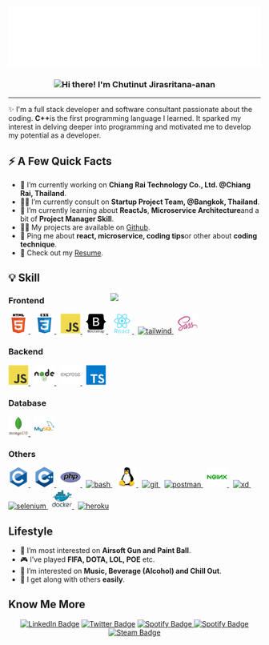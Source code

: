 <img src="./shedkae-banner.gif"></img>

<h3 align="center"><img src = "https://raw.githubusercontent.com/MartinHeinz/MartinHeinz/master/wave.gif" width=28px>Hi there! I'm Chutinut Jirasritana-anan</h3>

---

✨ I'm a full stack developer and software consultant passionate about the coding. <b>C++</b>is the first programming language I learned. It sparked my interest in delving deeper into programming and motivated me to develop my potential as a developer.

<h2 align="left">⚡️ A Few Quick Facts</h2>
<ul>
    <li>🔭 I’m currently working on <strong>Chiang Rai Technology Co., Ltd. @Chiang Rai, Thailand</strong>. </li>
    <li>🧑‍✈️ I’m currently consult on <strong>Startup Project Team, @Bangkok, Thailand</strong>. </li>
    <li>🧐 I’m currently learning about <strong>ReactJs</strong>, <strong>Microservice Architecture</strong>and a bit of <strong>Project Manager Skill</strong>. </li>
    <li>👨‍💻 My projects are available on <a href="https://github.com/chutinut">Github</a>.</li>
    <li>💬 Ping me about <strong>react, microservice, coding tips</strong>or other about <strong>coding technique</strong>.</li>
    <li>📙 Check out my <a href="#">Resume</a>.</li>
</ul>
<h2 align="left">💡 Skill</h2>
<img align="right" width=300px src="https://media.giphy.com/media/VTtANKl0beDFQRLDTh/giphy.gif" />
<h3 align="left">Frontend</h3>
<a href="https://www.w3.org/html/" target="_blank" rel="noreferrer">
    <img src="https://raw.githubusercontent.com/devicons/devicon/master/icons/html5/html5-original-wordmark.svg" alt="html5" width="40" height="40"/>
</a>
&nbsp;
<a href="https://www.w3schools.com/css/" target="_blank" rel="noreferrer">
    <img src="https://raw.githubusercontent.com/devicons/devicon/master/icons/css3/css3-original-wordmark.svg" alt="css3" width="40" height="40"/>
</a>
&nbsp;
<a href="https://developer.mozilla.org/en-US/docs/Web/JavaScript" target="_blank" rel="noreferrer">
    <img src="https://raw.githubusercontent.com/devicons/devicon/master/icons/javascript/javascript-original.svg" alt="javascript" width="40" height="40"/>
</a>
&nbsp;
<a href="https://getbootstrap.com" target="_blank" rel="noreferrer">
    <img src="https://raw.githubusercontent.com/devicons/devicon/master/icons/bootstrap/bootstrap-plain-wordmark.svg" alt="bootstrap" width="40" height="40"/>
</a>
&nbsp;
<a href="https://reactjs.org/" target="_blank" rel="noreferrer">
    <img src="https://raw.githubusercontent.com/devicons/devicon/master/icons/react/react-original-wordmark.svg" alt="react" width="40" height="40"/>
</a>
&nbsp;
<a href="https://tailwindcss.com/" target="_blank" rel="noreferrer">
    <img src="https://www.vectorlogo.zone/logos/tailwindcss/tailwindcss-icon.svg" alt="tailwind" width="40" height="40"/>
</a>
&nbsp;
<a href="https://sass-lang.com" target="_blank" rel="noreferrer">
    <img src="https://raw.githubusercontent.com/devicons/devicon/master/icons/sass/sass-original.svg" alt="sass" width="40" height="40"/>
</a>
<h3 align="left">Backend</h3>
<a href="https://developer.mozilla.org/en-US/docs/Web/JavaScript" target="_blank" rel="noreferrer">
    <img src="https://raw.githubusercontent.com/devicons/devicon/master/icons/javascript/javascript-original.svg" alt="javascript" width="40" height="40"/>
</a>
&nbsp;
<a href="https://nodejs.org" target="_blank" rel="noreferrer">
    <img src="https://raw.githubusercontent.com/devicons/devicon/master/icons/nodejs/nodejs-original-wordmark.svg" alt="nodejs" width="40" height="40"/>
</a>
&nbsp;
<a href="https://expressjs.com" target="_blank" rel="noreferrer">
    <img src="https://raw.githubusercontent.com/devicons/devicon/master/icons/express/express-original-wordmark.svg" alt="express" width="40" height="40"/>
</a>
&nbsp;
<a href="https://www.typescriptlang.org/" target="_blank" rel="noreferrer">
    <img src="https://raw.githubusercontent.com/devicons/devicon/master/icons/typescript/typescript-original.svg" alt="typescript" width="40" height="40"/>
</a>
<h3 align="left">Database</h3>
<a href="https://www.mongodb.com/" target="_blank" rel="noreferrer">
    <img src="https://raw.githubusercontent.com/devicons/devicon/master/icons/mongodb/mongodb-original-wordmark.svg" alt="mongodb" width="40" height="40"/>
</a>
&nbsp;
<a href="https://www.mysql.com/" target="_blank" rel="noreferrer">
    <img src="https://raw.githubusercontent.com/devicons/devicon/master/icons/mysql/mysql-original-wordmark.svg" alt="mysql" width="40" height="40"/>
</a>
<h3 align="left">Others</h3>
<a href="https://www.cprogramming.com/" target="_blank" rel="noreferrer">
    <img src="https://raw.githubusercontent.com/devicons/devicon/master/icons/c/c-original.svg" alt="c" width="40" height="40"/>
</a>
&nbsp;
<a href="https://www.w3schools.com/cpp/" target="_blank" rel="noreferrer">
    <img src="https://raw.githubusercontent.com/devicons/devicon/master/icons/cplusplus/cplusplus-original.svg" alt="cplusplus" width="40" height="40"/>
</a>
&nbsp;
<a href="https://www.php.net" target="_blank" rel="noreferrer">
    <img src="https://raw.githubusercontent.com/devicons/devicon/master/icons/php/php-original.svg" alt="php" width="40" height="40"/>
</a>
&nbsp;
<a href="https://www.gnu.org/software/bash/" target="_blank" rel="noreferrer">
    <img src="https://www.vectorlogo.zone/logos/gnu_bash/gnu_bash-icon.svg" alt="bash" width="40" height="40"/>
</a>
&nbsp;
<a href="https://www.linux.org/" target="_blank" rel="noreferrer">
    <img src="https://raw.githubusercontent.com/devicons/devicon/master/icons/linux/linux-original.svg" alt="linux" width="40" height="40"/>
</a>
&nbsp;
<a href="https://git-scm.com/" target="_blank" rel="noreferrer">
    <img src="https://www.vectorlogo.zone/logos/git-scm/git-scm-icon.svg" alt="git" width="40" height="40"/>
</a>
&nbsp;
<a href="https://postman.com" target="_blank" rel="noreferrer">
    <img src="https://www.vectorlogo.zone/logos/getpostman/getpostman-icon.svg" alt="postman" width="40" height="40"/>
</a>
&nbsp;
<a href="https://www.nginx.com" target="_blank" rel="noreferrer">
    <img src="https://raw.githubusercontent.com/devicons/devicon/master/icons/nginx/nginx-original.svg" alt="nginx" width="40" height="40"/>
</a>
&nbsp;
<a href="https://www.adobe.com/products/xd.html" target="_blank" rel="noreferrer">
    <img src="https://cdn.worldvectorlogo.com/logos/adobe-xd.svg" alt="xd" width="40" height="40"/>
</a>
&nbsp;
<a href="https://www.selenium.dev" target="_blank" rel="noreferrer">
    <img src="https://raw.githubusercontent.com/detain/svg-logos/780f25886640cef088af994181646db2f6b1a3f8/svg/selenium-logo.svg" alt="selenium" width="40" height="40"/>
</a> 
&nbsp;
<a href="https://www.docker.com/" target="_blank" rel="noreferrer">
    <img src="https://raw.githubusercontent.com/devicons/devicon/master/icons/docker/docker-original-wordmark.svg" alt="docker" width="40" height="40"/>
</a>
&nbsp;
<a href="https://heroku.com" target="_blank" rel="noreferrer">
    <img src="https://www.vectorlogo.zone/logos/heroku/heroku-icon.svg" alt="heroku" width="40" height="40"/>
</a>
<h2 align="left">Lifestyle</h2>
<ul>
    <li>🔫 I’m most interested on <strong>Airsoft Gun and Paint Ball</strong>.</li>
    <li>🎮 I’ve played <strong>FIFA, DOTA, LOL, POE</strong> etc.</li>
    <li>🍻 I’m interested on <strong>Music, Beverage (Alcohol) and Chill Out</strong>.</li>
    <li>🤪 I get along with others <strong>easily</strong>.</li>
</ul>
<h2 align="left">Know Me More</h2>
<p align="center">
    <a href="https://linkedin.com/in/egwuenugift">
        <img src="https://img.shields.io/badge/-Chutinut%20-blue?style=plastic&amp;labelColor=blue&amp;logo=LinkedIn&amp;link=https://linkedin.com/in/chutinut" alt="LinkedIn Badge"></a>
    <a href="https://twitter.com/@imchutinut">
        <img src="https://img.shields.io/badge/-Chutinut-black?style=plastic&amp;labelColor=black&amp;logo=X&amp;link=https://twitter.com/Dev_180Memes" alt="Twitter Badge"></a>
    <!-- <a href="https://www.youtube.com/">
        <img src="https://img.shields.io/badge/-Chutinut-red?style=plastic&amp;labelColor=red&amp;logo=YouTube&amp;link=#" alt="Youtube Badge">
    </a> -->
     <a href="https://open.spotify.com/user/uvj7wrgby7298cc2qf7bexhqk?si=cbddd8dc5445437e">
        <img src="https://img.shields.io/badge/-SHEDKAE-crimson?style=plastic&amp;labelColor=white&amp;logo=Instagram&amp;link=#" alt="Spotify Badge">
    </a>
    <a href="https://open.spotify.com/user/uvj7wrgby7298cc2qf7bexhqk?si=cbddd8dc5445437e">
        <img src="https://img.shields.io/badge/-SHEDKAE-LimeGreen?style=plastic&amp;labelColor=white&amp;logo=Spotify&amp;link=#" alt="Spotify Badge">
    </a>
    <a href="https://open.spotify.com/user/uvj7wrgby7298cc2qf7bexhqk?si=cbddd8dc5445437e">
        <img src="https://img.shields.io/badge/-SHEDKAE-midnightblue?style=plastic&amp;labelColor=midnightblue&amp;logo=Steam&amp;link=#" alt="Steam Badge">
    </a>
</p>
